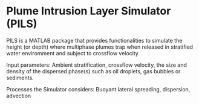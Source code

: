 # Plume Intrusion Layer Simulator (PILS)
PILS is a MATLAB package that provides functionalities to simulate the height (or depth) where multiphase plumes trap when released in stratified water enviromment and subject to crossflow velocity.

Input parameters: Ambient stratification, crossflow velocity, the size and density of the dispersed phase(s) such as oil droplets, gas bubbles or sediments.

Processes the Simulator considers: Buoyant lateral spreading, dispersion, advection

